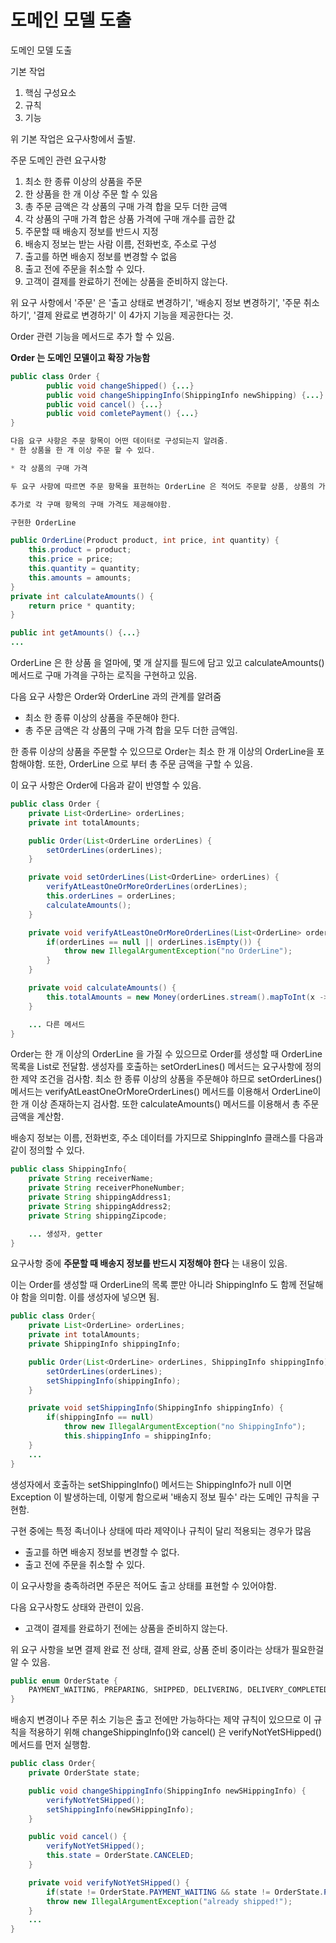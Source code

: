 # 도메인 모델 도출

도메인 모델 도출

기본 작업

1. 핵심 구성요소
2. 규칙
3. 기능

위 기본 작업은 요구사항에서 출발.

주문 도메인 관련 요구사항

1. 최소 한 종류 이상의 상품을 주문
2. 한 상품을 한 개 이상 주문 할 수 있음
3. 총 주문 금액은 각 상품의 구매 가격 합을 모두 더한 금액
4. 각 상품의 구매 가격 합은 상품 가격에 구매 개수를 곱한 값
5. 주문할 때 배송지 정보를 반드시 지정
6. 배송지 정보는 받는 사람 이름, 전화번호, 주소로 구성
7. 출고를 하면 배송지 정보를 변경할 수 없음
8. 출고 전에 주문을 취소할 수 있다.
9. 고객이 결제를 완료하기 전에는 상품을 준비하지 않는다.

위 요구 사항에서 '주문' 은 '출고 상태로 변경하기', '배송지 정보 변경하기', '주문 취소하기', '결제 완료로 변경하기' 이 4가지 기능을 제공한다는 것.

Order 관련 기능을 메서드로 추가 할 수 있음.

**Order 는 도메인 모델이고 확장 가능함**

```java
public class Order {
        public void changeShipped() {...}
        public void changeShippingInfo(ShippingInfo newShipping) {...}
        public void cancel() {...}
        public void comletePayment() {...}
}

다음 요구 사항은 주문 항목이 어떤 데이터로 구성되는지 알려줌.
* 한 상품을 한 개 이상 주문 할 수 있다.

* 각 상품의 구매 가격

두 요구 사항에 따르면 주문 항목을 표현하는 OrderLine 은 적어도 주문할 상품, 상품의 가격, 구매 개수를 포함하고 있어야함.

추가로 각 구매 항목의 구매 가격도 제공해야함.

구현한 OrderLine

```

```java
public OrderLine(Product product, int price, int quantity) {
    this.product = product;
    this.price = price;
    this.quantity = quantity;
    this.amounts = amounts;
}
private int calculateAmounts() {
    return price * quantity;
}

public int getAmounts() {...}
...

```

OrderLine 은 한 상품 을 얼마에, 몇 개 살지를 필드에 담고 있고 calculateAmounts() 메서드로 구매 가격을 구하는 로직을 구현하고 있음.

다음 요구 사항은 Order와 OrderLine 과의 관계를 알려줌

* 최소 한 종류 이상의 상품을 주문해야 한다.
* 총 주문 금액은 각 상품의 구매 가격 합을 모두 더한 금액임.

한 종류 이상의 상품을 주문할 수 있으므로 Order는 최소 한 개 이상의 OrderLine을 포함해야함. 또한, OrderLine 으로 부터 총 주문 금액을 구할 수 있음.

이 요구 사항은 Order에 다음과 같이 반영할 수 있음.

```java
public class Order {
    private List<OrderLine> orderLines;
    private int totalAmounts;

    public Order(List<OrderLine orderLines) {
        setOrderLines(orderLines);
    }

    private void setOrderLines(List<OrderLine> orderLines) {
        verifyAtLeastOneOrMoreOrderLines(orderLines);
        this.orderLines = orderLines;
        calculateAmounts();
    }

    private void verifyAtLeastOneOrMoreOrderLines(List<OrderLine> orderLines) {
        if(orderLines == null || orderLines.isEmpty()) {
            throw new IllegalArgumentException("no OrderLine");
        }
    }

    private void calculateAmounts() {
        this.totalAmounts = new Money(orderLines.stream().mapToInt(x -> x.getAmounts().getValue()).sum());
    }

    ... 다른 메서드
}

```

Order는 한 개 이상의 OrderLine 을 가질 수 있으므로 Order를 생성할 때 OrderLine 목록을 List로 전달함. 생성자를 호출하는 setOrderLines() 메서드는 요구사항에 정의한 제약 조건을 검사함. 최소 한 종류 이상의 상품을 주문해야 하므로 setOrderLines() 메서드는 verifyAtLeastOneOrMoreOrderLines() 메서드를 이용해서 OrderLine이 한 개 이상 존재하는지 검사함. 또한 calculateAmounts() 메서드를 이용해서 총 주문 금액을 계산함.

배송지 정보는 이름, 전화번호, 주소 데이터를 가지므로 ShippingInfo 클래스를 다음과 같이 정의할 수 있다.

```java
public class ShippingInfo{
    private String receiverName;
    private String receiverPhoneNumber;
    private String shippingAddress1;
    private String shippingAddress2;
    private String shippingZipcode;

    ... 생성자, getter
}
```

요구사항 중에 **주문할 때 배송지 정보를 반드시 지정해야 한다** 는 내용이 있음.

이는 Order를 생성할 때 OrderLine의 목록 뿐만 아니라 ShippingInfo 도 함께 전달해야 함을 의미함. 이를 생성자에 넣으면 됨.

```java
public class Order{
    private List<OrderLine> orderLines;
    private int totalAmounts;
    private ShippingInfo shippingInfo;

    public Order(List<OrderLine> orderLines, ShippingInfo shippingInfo) {
        setOrderLines(orderLines);
        setShippingInfo(shippingInfo);
    }

    private void setShippingInfo(ShippingInfo shippingInfo) {
        if(shippingInfo == null)
            throw new IllegalArgumentException("no ShippingInfo");
            this.shippingInfo = shippingInfo;
    }
    ...
}

```

생성자에서 호출하는 setShippingInfo() 메서드는 ShippingInfo가 null 이면 Exception 이 발생하는데, 이렇게 함으로써 '배송지 정보 필수' 라는 도메인 규칙을 구현함.

구현 중에는 특정 족너이나 상태에 따라 제약이나 규칙이 달리 적용되는 경우가 많음

* 출고를 하면 배송지 정보를 변경할 수 없다.
* 출고 전에 주문을 취소할 수 있다.

이 요구사항을 충족하려면 주문은 적어도 출고 상태를 표현할 수 있어야함.

다음 요구사항도 상태와 관련이 있음.

* 고객이 결제를 완료하기 전에는 상품을 준비하지 않는다.

위 요구 사항을 보면 결제 완료 전 상태, 결제 완료, 상품 준비 중이라는 상태가 필요한걸 알 수 있음.

```java
public enum OrderState {
	PAYMENT_WAITING, PREPARING, SHIPPED, DELIVERING, DELIVERY_COMPLETED, CANCELED;
}
```

배송지 변경이나 주문 취소 기능은 출고 전에만 가능하다는 제약 규칙이 있으므로 이 규칙을 적용하기 위해 changeShippingInfo()와 cancel() 은 verifyNotYetSHipped() 메서드를 먼저 실행함.

```java
public class Order{
    private OrderState state;

    public void changeShippingInfo(ShippingInfo newSHippingInfo) {
        verifyNotYetSHipped();
        setShippingInfo(newSHippingInfo);
    }

    public void cancel() {
        verifyNotYetSHipped();
        this.state = OrderState.CANCELED;
    }

    private void verifyNotYetSHipped() {
        if(state != OrderState.PAYMENT_WAITING && state != OrderState.PREPARING)
        throw new IllegalArgumentException("already shipped!");
    }
    ...
}
```
